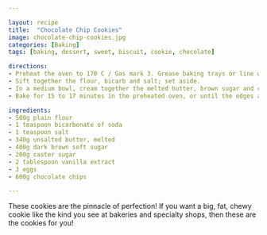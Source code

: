 ```yaml
---

layout: recipe
title:  "Chocolate Chip Cookies"
image: chocolate-chip-cookies.jpg
categories: [Baking]
tags: [baking, dessert, sweet, biscuit, cookie, chocolate]

directions:
- Preheat the oven to 170 C / Gas mark 3. Grease baking trays or line with parchment.
- Sift together the flour, bicarb and salt; set aside.
- In a medium bowl, cream together the melted butter, brown sugar and caster sugar until well blended. Beat in the vanilla, egg and egg yolk until light and creamy. Mix in the sifted ingredients until just blended. Stir in the chocolate chips by hand using a wooden spoon. Drop cookie dough onto the prepared baking trays, with each cookie around 4 tablespoons of dough (for smaller cookies, drop 1 rounded tablespoonful and adjust baking time as necessary). Do not flatten the dough. Cookies should be about 8cm apart.
- Bake for 15 to 17 minutes in the preheated oven, or until the edges are lightly toasted. Cool on baking trays for a few minutes before transferring to wire racks to cool completely.

ingredients:
- 500g plain flour
- 1 teaspoon bicarbonate of soda
- 1 teaspoon salt
- 340g unsalted butter, melted
- 400g dark brown soft sugar
- 200g caster sugar
- 2 tablespoon vanilla extract
- 3 eggs
- 600g chocolate chips

---
```


These cookies are the pinnacle of perfection! If you want a big, fat, chewy cookie like the kind you see at bakeries and specialty shops, then these are the cookies for you!